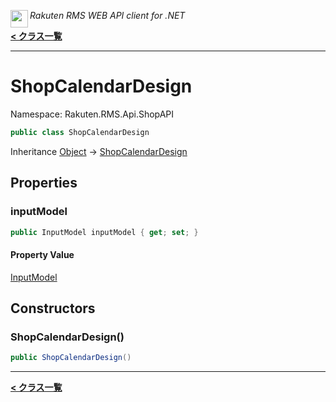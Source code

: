 <img align="left" style="height: 2em;" src="https://webservice.rakuten.co.jp/favicon.ico"><em>Rakuten RMS WEB API client for .NET</em>

[**< クラス一覧**](./)
- - -

# ShopCalendarDesign

Namespace: Rakuten.RMS.Api.ShopAPI

```csharp
public class ShopCalendarDesign
```

Inheritance [Object](https://docs.microsoft.com/en-us/dotnet/api/system.object) → [ShopCalendarDesign](./rakuten.rms.api.shopapi.shopcalendardesign)

## Properties

### <a id="properties-inputmodel"/>**inputModel**

```csharp
public InputModel inputModel { get; set; }
```

#### Property Value

[InputModel](./rakuten.rms.api.shopapi.shopcalendardesign.inputmodel)<br>

## Constructors

### <a id="constructors-.ctor"/>**ShopCalendarDesign()**

```csharp
public ShopCalendarDesign()
```


- - -
[**< クラス一覧**](./)
